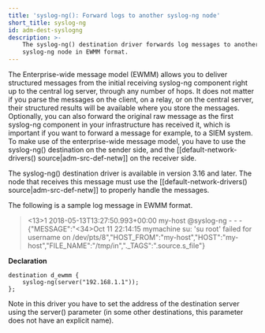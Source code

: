 ```yaml
---
title: 'syslog-ng(): Forward logs to another syslog-ng node'
short_title: syslog-ng
id: adm-dest-syslogng
description: >-
    The syslog-ng() destination driver forwards log messages to another
    syslog-ng node in EWMM format.
---
```


The Enterprise-wide message model (EWMM)
allows you to deliver structured messages from the initial
receiving syslog-ng component right up to the central log server,
through any number of hops. It does not matter if you parse the messages
on the client, on a relay, or on the central server, their structured
results will be available where you store the messages. Optionally, you
can also forward the original raw message as the first syslog-ng
component in your infrastructure has received it, which is important if
you want to forward a message for example, to a SIEM system. To make use
of the enterprise-wide message model, you have to use the syslog-ng()
destination on the sender side, and the
[[default-network-drivers() source|adm-src-def-netw]]
on the receiver side.

The syslog-ng() destination driver is available in version 3.16 and
later. The node that receives this message must use the
[[default-network-drivers() source|adm-src-def-netw]]
to properly handle the messages.

The following is a sample log message in EWMM format.

> <13>1 2018-05-13T13:27:50.993+00:00 my-host @syslog-ng - - -
> {"MESSAGE":"<34>Oct 11 22:14:15 mymachine su: 'su root' failed for username on
> /dev/pts/8","HOST_FROM":"my-host","HOST":"my-host","FILE_NAME":"/tmp/in","._TAGS":".source.s_file"}

**Declaration**

```config
destination d_ewmm {
    syslog-ng(server("192.168.1.1"));
};
```

Note in this driver you have to set the address of the destination
server using the server() parameter (in some other destinations, this
parameter does not have an explicit name).
